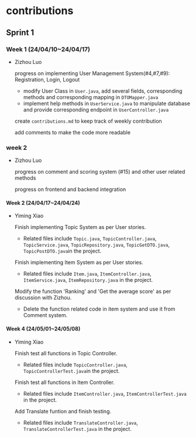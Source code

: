 # contributions

## Sprint 1

### Week 1 (24/04/10~24/04/17)

* Zizhou Luo

  progress on implementing User Management System(#4,#7,#9): Registration, Login, Logout

  * modify User Class in `User.java`, add several fields, corresponding methods and corresponding mapping in `DTOMapper.java`
  * implement help methods in `UserService.java` to manipulate database and provide corresponding endpoint in `UserController.java`

  create `contributions.md` to keep track of weekly contribution

  add comments to make the code more readable 



### week 2

* Zizhou Luo

  progress on comment and scoring system (#15) and other user related methods

  progress on frontend and backend integration


#### Week 2 (24/04/17~24/04/24)

* Yiming Xiao

    Finish implementing Topic System as per User stories.

    * Related files include `Topic.java`, `TopicController.java`, `TopicService.java`, `TopicRepository.java`, `TopicGetDTO.java`, `TopicPostDTO.java`in the project.

    Finish implementing Item System as per User stories.

    * Related files include `Item.java`, `ItemController.java`, `ItemService.java`, `ItemRepository.java` in the project.

    Modify the function 'Ranking' and 'Get the average score' as per discussion with Zizhou.

    * Delete the function related code in item system and use it from Comment system.
 
#### Week 4 (24/05/01~24/05/08)

* Yiming Xiao

    Finish test all functions in Topic Controller.

    * Related files include `TopicController.java`, `TopicControllerTest.java`in the project.

    Finish test all functions in Item Controller.

    * Related files include  `ItemController.java`, `ItemControllerTest.java` in the project.

    Add Translate funtion and finish testing.

    * Related files include  `TranslateController.java`, `TranslateControllerTest.java` in the project.

    

